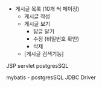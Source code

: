- 게시글 목록 (10개 씩 페이징)
    - 게시글 작성
    - 게시글 보기
        - 답글 달기
        - 수정 (비밀번호 확인)
        - 삭제
    - [게시글 검색기능]

JSP
servlet
postgresSQL

mybatis - postgresSQL JDBC Driver
